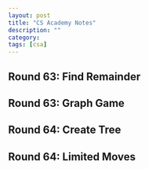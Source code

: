 ```yaml
---
layout: post
title: "CS Academy Notes" 
description: ""
category: 
tags: [csa]
---
```


Round 63: Find Remainder
---------

Round 63: Graph Game
---------

Round 64: Create Tree
---------

Round 64: Limited Moves
----------



